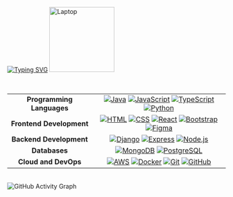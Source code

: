 [![Typing SVG](https://readme-typing-svg.demolab.com?font=Fira+Code&size=32&pause=1000&color=00FB00&width=435&lines=Hey+there!+It's+Imran;Ready+to+collaborate%3F)](https://git.io/typing-svg)
<img src="https://raw.githubusercontent.com/Tarikul-Islam-Anik/Telegram-Animated-Emojis/main/Objects/Laptop.webp" alt="Laptop" width="150" height="150" />

<br> 
<table style="border-collapse: collapse; width: 100%; margin-left: auto; margin-right: auto; text-align: center">
  <tr>
    <td><strong>Programming Languages</strong></td>
    <td>
      <a href="https://skillicons.dev"><img src="https://skillicons.dev/icons?i=java" alt="Java" /></a>
      <a href="https://skillicons.dev"><img src="https://skillicons.dev/icons?i=javascript" alt="JavaScript" /></a>
      <a href="https://skillicons.dev"><img src="https://skillicons.dev/icons?i=typescript" alt="TypeScript" /></a>
      <a href="https://skillicons.dev"><img src="https://skillicons.dev/icons?i=python" alt="Python" /></a>
    </td>
  </tr>
  <tr>
    <td><strong>Frontend Development</strong></td>
    <td>
      <a href="https://skillicons.dev"><img src="https://skillicons.dev/icons?i=html" alt="HTML" /></a>
      <a href="https://skillicons.dev"><img src="https://skillicons.dev/icons?i=css" alt="CSS" /></a>
      <a href="https://skillicons.dev"><img src="https://skillicons.dev/icons?i=react" alt="React" /></a>
      <a href="https://skillicons.dev"><img src="https://skillicons.dev/icons?i=bootstrap" alt="Bootstrap" /></a>
      <a href="https://skillicons.dev"><img src="https://skillicons.dev/icons?i=figma" alt="Figma" /></a>
    </td>
  </tr>
  <tr>
    <td><strong>Backend Development</strong></td>
    <td>
      <a href="https://skillicons.dev"><img src="https://skillicons.dev/icons?i=django" alt="Django" /></a>
      <a href="https://skillicons.dev"><img src="https://skillicons.dev/icons?i=express" alt="Express" /></a>
      <a href="https://skillicons.dev"><img src="https://skillicons.dev/icons?i=nodejs" alt="Node.js" /></a>
    </td>
  </tr>
  <tr>
    <td><strong>Databases</strong></td>
    <td>
      <a href="https://skillicons.dev"><img src="https://skillicons.dev/icons?i=mongodb" alt="MongoDB" /></a>
      <a href="https://skillicons.dev"><img src="https://skillicons.dev/icons?i=postgres" alt="PostgreSQL" /></a>
    </td>
  </tr>
  <tr>
    <td><strong>Cloud and DevOps</strong></td>
    <td>
      <a href="https://skillicons.dev"><img src="https://skillicons.dev/icons?i=aws" alt="AWS" /></a>
      <a href="https://skillicons.dev"><img src="https://skillicons.dev/icons?i=docker" alt="Docker" /></a>
      <a href="https://skillicons.dev"><img src="https://skillicons.dev/icons?i=git" alt="Git" /></a>
      <a href="https://skillicons.dev"><img src="https://skillicons.dev/icons?i=github" alt="GitHub" /></a>
    </td>
  </tr>
</table>
<br>

<picture>
  <source 
    media="(prefers-color-scheme: dark)" 
    srcset="https://github-readme-activity-graph.vercel.app/graph?username=xXemran05khanXx&theme=xcode&bg_color=transparent&color=00FF00&hide_border=true" 
  />
  <source 
    media="(prefers-color-scheme: light)" 
    srcset="https://github-readme-activity-graph.vercel.app/graph?username=xXemran05khanXx&theme=xcode&bg_color=transparent&color=00FF00&hide_border=true" 
  />
  <img 
    src="https://github-readme-activity-graph.vercel.app/graph?username=xXemran05khanXx&theme=xcode&bg_color=transparent&color=00FF00&hide_border=true" 
    alt="GitHub Activity Graph" 
  />
</picture>
